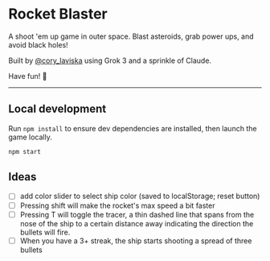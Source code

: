 # Rocket Blaster

A shoot 'em up game in outer space. Blast asteroids, grab power ups, and avoid black holes!

Built by [@cory_laviska](https://x.com/cory_laviska) using Grok 3 and a sprinkle of Claude.

Have fun! 🚀

---

## Local development

Run `npm install` to ensure dev dependencies are installed, then launch the game locally.

```sh
npm start
```

## Ideas

- [ ] add color slider to select ship color (saved to localStorage; reset button)
- [ ] Pressing shift will make the rocket's max speed a bit faster
- [ ] Pressing T will toggle the tracer, a thin dashed line that spans from the nose of the ship to a certain distance away indicating the direction the bullets will fire.
- [ ] When you have a 3+ streak, the ship starts shooting a spread of three bullets
